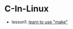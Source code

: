 # C-In-Linux
- lesson1: [learn to use "make"](https://github.com/jvxiao/C-In-Linux/tree/master/Lesson1-use-Make/)


